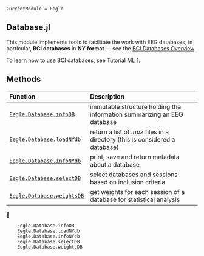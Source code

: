 ```@meta
CurrentModule = Eegle
```

## Database.jl

This module implements tools to facilitate the work with EEG databases, in particular, **BCI databases** in **NY format** — see the [BCI Databases Overview](@ref).

To learn how to use BCI databases, see [Tutorial ML 1](@ref).


## Methods

|  Function            |           Description             |
|:---------------------|:----------------------------------|
|[`Eegle.Database.infoDB`](@ref)      | immutable structure holding the information summarizing an EEG database |
|[`Eegle.Database.loadNYdb`](@ref)    | return a list of *.npz* files in a directory (this is considered a [database](@ref)) |
|[`Eegle.Database.infoNYdb`](@ref)    | print, save and return metadata about a database |
|[`Eegle.Database.selectDB`](@ref)    | select databases and sessions based on inclusion criteria
|[`Eegle.Database.weightsDB`](@ref)   | get weights for each session of a database for statistical analysis |
📖
```@docs
    Eegle.Database.infoDB
    Eegle.Database.loadNYdb
    Eegle.Database.infoNYdb
    Eegle.Database.selectDB
    Eegle.Database.weightsDB
```
